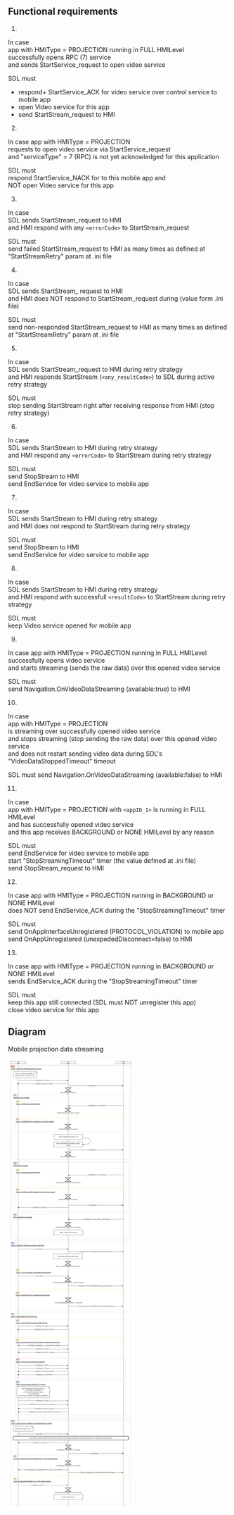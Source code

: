 ## Functional requirements

1. 
In case  
app with HMIType = PROJECTION running in FULL HMILevel   
successfully opens RPC (7) service  
and sends StartService_request to open video service  

SDL must  
- respond+ StartService_ACK for video service over control service to mobile app  
- open  Video service for this app  
- send StartStream_request to HMI

2. 
In case
app with HMIType = PROJECTION   
requests to open video service via StartService_request  
and "serviceType" = 7 (RPC) is not yet acknowledged for this application

SDL must  
respond StartService_NACK for to this mobile app and  
NOT open Video service for this app

3.
In case  
SDL sends StartStream_request to HMI  
and HMI respond with any `<errorCode>` to StartStream_request  

SDL must  
send failed StartStream_request to HMI as many times as defined at "StartStreamRetry" param at .ini file 

4.  
In case  
SDL sends StartStream_ request to HMI  
and HMI does NOT respond to StartStream_request during <DefaultTimeout> (value form .ini file)  

SDL must  
send non-responded StartStream_request to HMI as many times as defined at "StartStreamRetry" param at .ini file  

5.
In case  
SDL sends StartStream_request to HMI during retry strategy  
and HMI responds StartStream (`<any_resultCode>`) to SDL during active retry strategy  

SDL must  
stop sending StartStream right after receiving response from HMI (stop retry strategy)  

6.  
In case  
SDL sends StartStream to HMI during retry strategy  
and HMI respond any `<errorCode>` to StartStream during retry strategy

SDL must  
send StopStream  to HMI  
send EndService for video service to mobile app  

7.  
In case  
SDL sends StartStream to HMI during retry strategy  
and HMI does not respond to StartStream during retry strategy  

SDL must  
send StopStream to HMI  
send EndService for video service to mobile app  

8.  
In case  
SDL sends StartStream to HMI during retry strategy  
and HMI respond with successfull `<resultCode>` to StartStream during retry strategy  

SDL must  
keep Video service opened for mobile app  

9.  
In case
app with HMIType = PROJECTION running in FULL HMILevel successfully opens video service  
and starts streaming (sends the raw data) over this opened video service  

SDL must  
send Navigation.OnVideoDataStreaming (available:true) to HMI  

10.  
In case  
app with HMIType = PROJECTION  
is streaming over successfully opened video service  
and stops streaming (stop sending the raw data) over this opened video service  
and does not restart sending video data during SDL's "VideoDataStoppedTimeout" timeout  

SDL must
send Navigation.OnVideoDataStreaming (available:false) to HMI  

11.  
In case  
app with HMIType = PROJECTION with `<appID_1>` is running in FULL HMILevel  
and has successfully opened video service  
and this app receives BACKGROUND or NONE HMILevel by any reason  

SDL must  
send EndService for  video  service to mobile app  
start "StopStreamingTimeout" timer (the value defined at .ini file)  
send  StopStream_request to HMI 

12.  
In case
app with HMIType = PROJECTION running in BACKGROUND or NONE HMILevel  
does NOT send EndService_ACK during the "StopStreamingTimeout" timer  

SDL must  
send OnAppInterfaceUnregistered (PROTOCOL_VIOLATION) to mobile app  
send OnAppUnregistered (unexpededDisconnect=false) to HMI

13.  
In case
app with HMIType = PROJECTION running in BACKGROUND or NONE HMILevel  
sends EndService_ACK during the "StopStreamingTimeout" timer   

SDL must  
keep this app still connected (SDL must NOT unregister this app)  
close video service for this app

## Diagram

Mobile projection data streaming

![Mobile projection data streaming](https://github.com/smartdevicelink/sdl_requirements/blob/master/detailed_docs/accessories/projection_app_data_streaming.png)


